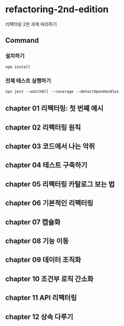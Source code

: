 # refactoring-2nd-edition

리팩터링 2판 과제 따라하기

## Command

### 설치하기

```
npm install
```

### 전체 테스트 실행하기

```
npx jest --watchAll --coverage --detectOpenHandles
```

## chapter 01 리팩터링: 첫 번째 예시

## chapter 02 리팩터링 원칙

## chapter 03 코드에서 나는 악취

## chapter 04 테스트 구축하기

## chapter 05 리팩터링 카탈로그 보는 법

## chapter 06 기본적인 리팩터링

## chapter 07 캡슐화

## chapter 08 기능 이동

## chapter 09 데이터 조직화

## chapter 10 조건부 로직 간소화

## chapter 11 API 리팩터링

## chapter 12 상속 다루기 
